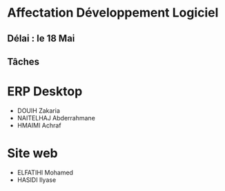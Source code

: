 # Affectation Développement Logiciel
## Délai : le 18 Mai

## Tâches
# ERP Desktop
- DOUIH Zakaria
- NAITELHAJ Abderrahmane
- HMAIMI Achraf
# Site web
- ELFATIHI Mohamed
- HASIDI Ilyase
